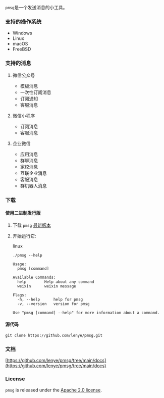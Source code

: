 `pmsg`是一个发送消息的小工具。

### 支持的操作系统

* Windows
* Linux
* macOS
* FreeBSD

### 支持的消息

1. 微信公众号
    * 模板消息
    * 一次性订阅消息
    * 订阅通知
    * 客服消息

1. 微信小程序
    * 订阅消息
    * 客服消息

1. 企业微信
    * 应用消息
    * 群聊消息
    * 家校消息
    * 互联企业消息
    * 客服消息
    * 群机器人消息

### 下载

#### 使用二进制发行版

1. 下载 `pmsg` [最新版本](https://github.com/lenye/pmsg/releases)

1. 开始运行它:

   linux

   ```shell
   ./pmsg --help
   
   Usage:
     pmsg [command]
   
   Available Commands:
     help        Help about any command
     weixin      weixin message        
   
   Flags:
     -h, --help      help for pmsg
     -v, --version   version for pmsg
   
   Use "pmsg [command] --help" for more information about a command.
   ```

#### 源代码

```shell
git clone https://github.com/lenye/pmsg.git
```

### 文档

[https://github.com/lenye/pmsg/tree/main/docs](https://github.com/lenye/pmsg/tree/main/docs)

### License

`pmsg` is released under the [Apache 2.0 license](https://github.com/lenye/pmsg/blob/main/LICENSE). 
